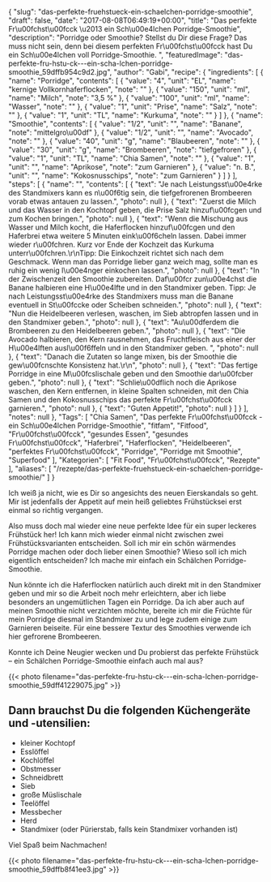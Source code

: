 {
    "slug": "das-perfekte-fruehstueck-ein-schaelchen-porridge-smoothie",
    "draft": false,
    "date": "2017-08-08T06:49:19+00:00",
    "title": "Das perfekte Fr\u00fchst\u00fcck \u2013 ein Sch\u00e4lchen Porridge-Smoothie",
    "description": "Porridge oder Smoothie? Stellst du Dir diese Frage? Das muss nicht sein, denn bei diesem perfekten Fr\u00fchst\u00fcck hast Du ein Sch\u00e4lchen voll Porridge-Smoothie. ",
    "featuredImage": "das-perfekte-fru-hstu-ck---ein-scha-lchen-porridge-smoothie_59dffb954c9d2.jpg",
    "author": "Gabi",
    "recipe": {
        "ingredients": [
            {
                "name": "Porridge",
                "contents": [
                    {
                        "value": "4",
                        "unit": "EL",
                        "name": "kernige Vollkornhaferflocken",
                        "note": ""
                    },
                    {
                        "value": "150",
                        "unit": "ml",
                        "name": "Milch",
                        "note": "3,5 %"
                    },
                    {
                        "value": "100",
                        "unit": "ml",
                        "name": "Wasser",
                        "note": ""
                    },
                    {
                        "value": "1",
                        "unit": "Prise",
                        "name": "Salz",
                        "note": ""
                    },
                    {
                        "value": "1",
                        "unit": "TL",
                        "name": "Kurkuma",
                        "note": ""
                    }
                ]
            },
            {
                "name": "Smoothie",
                "contents": [
                    {
                        "value": "1\/2",
                        "unit": "",
                        "name": "Banane",
                        "note": "mittelgro\u00df"
                    },
                    {
                        "value": "1\/2",
                        "unit": "",
                        "name": "Avocado",
                        "note": ""
                    },
                    {
                        "value": "40",
                        "unit": "g",
                        "name": "Blaubeeren",
                        "note": ""
                    },
                    {
                        "value": "30",
                        "unit": "g",
                        "name": "Brombeeren",
                        "note": "tiefgefroren"
                    },
                    {
                        "value": "1",
                        "unit": "TL",
                        "name": "Chia Samen",
                        "note": ""
                    },
                    {
                        "value": "1",
                        "unit": "",
                        "name": "Aprikose",
                        "note": "zum Garnieren"
                    },
                    {
                        "value": "n. B.",
                        "unit": "",
                        "name": "Kokosnusschips",
                        "note": "zum Garnieren"
                    }
                ]
            }
        ],
        "steps": [
            {
                "name": "",
                "contents": [
                    {
                        "text": "Je nach Leistungsst\u00e4rke des Standmixers kann es n\u00f6tig sein, die tiefgefrorenen Brombeeren vorab etwas antauen zu lassen.",
                        "photo": null
                    },
                    {
                        "text": "Zuerst die Milch und das Wasser in den Kochtopf geben, die Prise Salz hinzuf\u00fcgen und zum Kochen bringen.",
                        "photo": null
                    },
                    {
                        "text": "Wenn die Mischung aus Wasser und Milch kocht, die Haferflocken hinzuf\u00fcgen und den Haferbrei etwa weitere 5 Minuten eink\u00f6cheln lassen. Dabei immer wieder r\u00fchren. Kurz vor Ende der Kochzeit das Kurkuma unterr\u00fchren.\r\nTipp: Die Einkochzeit richtet sich nach dem Geschmack. Wenn man das Porridge lieber ganz weich mag, sollte man es ruhig ein wenig l\u00e4nger einkochen lassen.",
                        "photo": null
                    },
                    {
                        "text": "In der Zwischenzeit den Smoothie zubereiten. Daf\u00fcr zun\u00e4chst die Banane halbieren eine H\u00e4lfte und in den Standmixer geben. Tipp: Je nach Leistungsst\u00e4rke des Standmixers muss man die Banane eventuell in St\u00fccke oder Scheiben schneiden.",
                        "photo": null
                    },
                    {
                        "text": "Nun die Heidelbeeren verlesen, waschen, im Sieb abtropfen lassen und in den Standmixer geben.",
                        "photo": null
                    },
                    {
                        "text": "Au\u00dferdem die Brombeeren zu den Heidelbeeren geben.",
                        "photo": null
                    },
                    {
                        "text": "Die Avocado halbieren, den Kern rausnehmen, das Fruchtfleisch aus einer der H\u00e4lften ausl\u00f6ffeln und in den Standmixer geben. ",
                        "photo": null
                    },
                    {
                        "text": "Danach die Zutaten so lange mixen, bis der Smoothie die gew\u00fcnschte Konsistenz hat.\r\n",
                        "photo": null
                    },
                    {
                        "text": "Das fertige Porridge in eine M\u00fcslischale geben und den Smoothie dar\u00fcber geben.",
                        "photo": null
                    },
                    {
                        "text": "Schlie\u00dflich noch die Aprikose waschen, den Kern entfernen, in kleine Spalten schneiden, mit den Chia Samen und den Kokosnusschips das perfekte Fr\u00fchst\u00fcck garnieren.",
                        "photo": null
                    },
                    {
                        "text": "Guten Appetit!",
                        "photo": null
                    }
                ]
            }
        ],
        "notes": null
    },
    "Tags": [
        "Chia Samen",
        "Das perfekte Fr\u00fchst\u00fcck - ein Sch\u00e4lchen Porridge-Smoothie",
        "fitfam",
        "Fitfood",
        "Fr\u00fchst\u00fcck",
        "gesundes Essen",
        "gesundes Fr\u00fchst\u00fcck",
        "Haferbrei",
        "Haferflocken",
        "Heidelbeeren",
        "perfektes Fr\u00fchst\u00fcck",
        "Porridge",
        "Porridge mit Smoothie",
        "Superfood"
    ],
    "Kategorien": [
        "Fit Food",
        "Fr\u00fchst\u00fcck",
        "Rezepte"
    ],
    "aliases": [
        "\/rezepte\/das-perfekte-fruehstueck-ein-schaelchen-porridge-smoothie\/"
    ]
}

Ich weiß ja nicht, wie es Dir so angesichts des neuen Eierskandals so geht. Mir ist jedenfalls der Appetit auf mein heiß geliebtes Frühstücksei erst einmal so richtig vergangen.

Also muss doch mal wieder eine neue perfekte Idee für ein super leckeres Frühstück her! Ich kann mich wieder einmal nicht zwischen zwei Frühstücksvarianten entscheiden. Soll ich mir ein schön wärmendes Porridge machen oder doch lieber einen Smoothie? Wieso soll ich mich eigentlich entscheiden? Ich mache mir einfach ein Schälchen Porridge-Smoothie.

Nun könnte ich die Haferflocken natürlich auch direkt mit in den Standmixer geben und mir so die Arbeit noch mehr erleichtern, aber ich liebe besonders an ungemütlichen Tagen ein Porridge. Da ich aber auch auf meinen Smoothie nicht verzichten möchte, bereite ich mir die Früchte für mein Porridge diesmal im Standmixer zu und lege zudem einige zum Garnieren beiseite. Für eine bessere Textur des Smoothies verwende ich hier gefrorene Brombeeren.

Konnte ich Deine Neugier wecken und Du probierst das perfekte Frühstück &#8211; ein Schälchen Porridge-Smoothie einfach auch mal aus?

 {{< photo filename="das-perfekte-fru-hstu-ck---ein-scha-lchen-porridge-smoothie_59dff41229075.jpg" >}} 

 

## Dann brauchst Du die folgenden Küchengeräte und -utensilien:

 * kleiner Kochtopf
 * Esslöffel
 * Kochlöffel
 * Obstmesser
 * Schneidbrett
 * Sieb
 * große Müslischale
 * Teelöffel
 * Messbecher
 * Herd
 * Standmixer (oder Pürierstab, falls kein Standmixer vorhanden ist)

Viel Spaß beim Nachmachen!

 

{{< photo filename="das-perfekte-fru-hstu-ck---ein-scha-lchen-porridge-smoothie_59dffb8f41ee3.jpg" >}}
